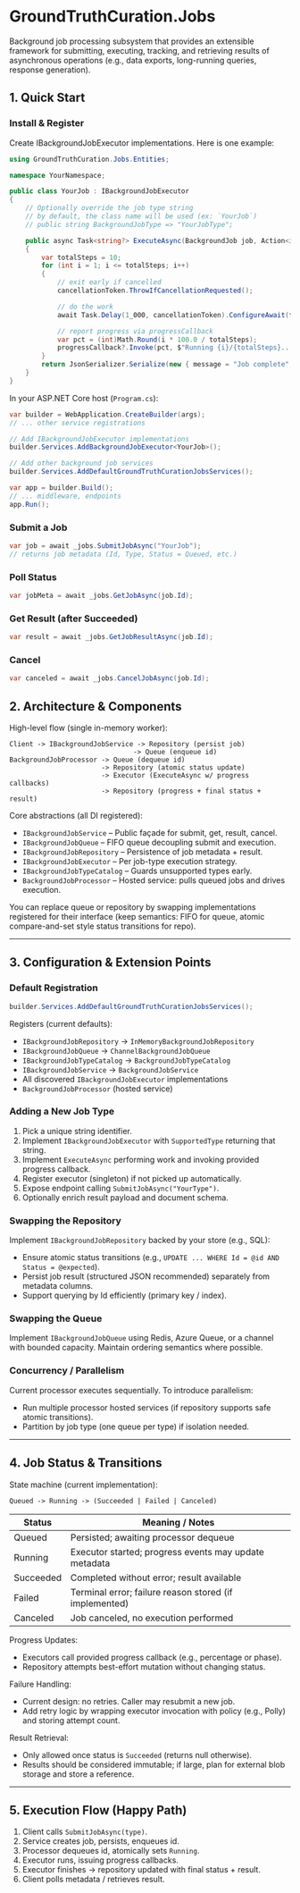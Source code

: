 # GroundTruthCuration.Jobs

Background job processing subsystem that provides an extensible framework for submitting, executing, tracking, and retrieving results of asynchronous operations (e.g., data exports, long-running queries, response generation).

## 1. Quick Start

### Install & Register

Create IBackgroundJobExecutor implementations. Here is one example:

```csharp
using GroundTruthCuration.Jobs.Entities;

namespace YourNamespace;

public class YourJob : IBackgroundJobExecutor
{
    // Optionally override the job type string
    // by default, the class name will be used (ex: `YourJob`)
    // public string BackgroundJobType => "YourJobType";

    public async Task<string?> ExecuteAsync(BackgroundJob job, Action<int, string?>? progressCallback, CancellationToken cancellationToken)
    {
        var totalSteps = 10;
        for (int i = 1; i <= totalSteps; i++)
        {
            // exit early if cancelled
            cancellationToken.ThrowIfCancellationRequested();

            // do the work
            await Task.Delay(1_000, cancellationToken).ConfigureAwait(false);

            // report progress via progressCallback
            var pct = (int)Math.Round(i * 100.0 / totalSteps);
            progressCallback?.Invoke(pct, $"Running {i}/{totalSteps}...");
        }
        return JsonSerializer.Serialize(new { message = "Job complete", jobId = job.Id });
    }
}
```

In your ASP.NET Core host (`Program.cs`):

```csharp
var builder = WebApplication.CreateBuilder(args);
// ... other service registrations

// Add IBackgroundJobExecutor implementations
builder.Services.AddBackgroundJobExecutor<YourJob>();

// Add other background job services
builder.Services.AddDefaultGroundTruthCurationJobsServices();

var app = builder.Build();
// ... middleware, endpoints
app.Run();
```

### Submit a Job

```csharp
var job = await _jobs.SubmitJobAsync("YourJob");
// returns job metadata (Id, Type, Status = Queued, etc.)
```

### Poll Status

```csharp
var jobMeta = await _jobs.GetJobAsync(job.Id);
```

### Get Result (after Succeeded)

```csharp
var result = await _jobs.GetJobResultAsync(job.Id);
```

### Cancel

```csharp
var canceled = await _jobs.CancelJobAsync(job.Id);
```

## 2. Architecture & Components

High-level flow (single in-memory worker):

```
Client -> IBackgroundJobService -> Repository (persist job)
                               -> Queue (enqueue id)
BackgroundJobProcessor -> Queue (dequeue id)
                       -> Repository (atomic status update)
                       -> Executor (ExecuteAsync w/ progress callbacks)
                       -> Repository (progress + final status + result)
```

Core abstractions (all DI registered):

- `IBackgroundJobService` – Public façade for submit, get, result,
  cancel.
- `IBackgroundJobQueue` – FIFO queue decoupling submit and execution.
- `IBackgroundJobRepository` – Persistence of job metadata + result.
- `IBackgroundJobExecutor` – Per job-type execution strategy.
- `IBackgroundJobTypeCatalog` – Guards unsupported types early.
- `BackgroundJobProcessor` – Hosted service: pulls queued jobs and
  drives execution.

You can replace queue or repository by swapping implementations
registered for their interface (keep semantics: FIFO for queue, atomic
compare-and-set style status transitions for repo).

---

## 3. Configuration & Extension Points

### Default Registration

```csharp
builder.Services.AddDefaultGroundTruthCurationJobsServices();
```

Registers (current defaults):

- `IBackgroundJobRepository` → `InMemoryBackgroundJobRepository`
- `IBackgroundJobQueue` → `ChannelBackgroundJobQueue`
- `IBackgroundJobTypeCatalog` → `BackgroundJobTypeCatalog`
- `IBackgroundJobService` → `BackgroundJobService`
- All discovered `IBackgroundJobExecutor` implementations
- `BackgroundJobProcessor` (hosted service)

### Adding a New Job Type

1. Pick a unique string identifier.
2. Implement `IBackgroundJobExecutor` with `SupportedType` returning
   that string.
3. Implement `ExecuteAsync` performing work and invoking provided
   progress callback.
4. Register executor (singleton) if not picked up automatically.
5. Expose endpoint calling `SubmitJobAsync("YourType")`.
6. Optionally enrich result payload and document schema.

### Swapping the Repository

Implement `IBackgroundJobRepository` backed by your store (e.g., SQL):

- Ensure atomic status transitions (e.g., `UPDATE ... WHERE Id = @id AND
  Status = @expected`).
- Persist job result (structured JSON recommended) separately from
  metadata columns.
- Support querying by Id efficiently (primary key / index).

### Swapping the Queue

Implement `IBackgroundJobQueue` using Redis, Azure Queue, or a channel
with bounded capacity. Maintain ordering semantics where possible.

### Concurrency / Parallelism

Current processor executes sequentially. To introduce parallelism:

- Run multiple processor hosted services (if repository supports safe
  atomic transitions).
- Partition by job type (one queue per type) if isolation needed.

---

## 4. Job Status & Transitions

State machine (current implementation):

```
Queued -> Running -> (Succeeded | Failed | Canceled)
```

| Status    | Meaning / Notes                                        |
| --------- | ------------------------------------------------------ |
| Queued    | Persisted; awaiting processor dequeue                  |
| Running   | Executor started; progress events may update metadata  |
| Succeeded | Completed without error; result available              |
| Failed    | Terminal error; failure reason stored (if implemented) |
| Canceled  | Job canceled, no execution performed                   |

Progress Updates:

- Executors call provided progress callback (e.g., percentage or phase).
- Repository attempts best-effort mutation without changing status.

Failure Handling:

- Current design: no retries. Caller may resubmit a new job.
- Add retry logic by wrapping executor invocation with policy (e.g.,
  Polly) and storing attempt count.

Result Retrieval:

- Only allowed once status is `Succeeded` (returns null otherwise).
- Results should be considered immutable; if large, plan for external
  blob storage and store a reference.

---

## 5. Execution Flow (Happy Path)

1. Client calls `SubmitJobAsync(type)`.
2. Service creates job, persists, enqueues id.
3. Processor dequeues id, atomically sets `Running`.
4. Executor runs, issuing progress callbacks.
5. Executor finishes → repository updated with final status + result.
6. Client polls metadata / retrieves result.

